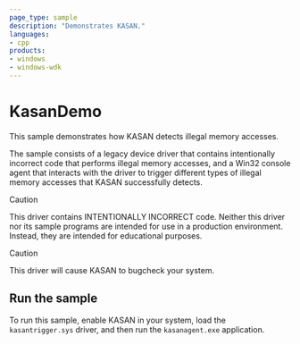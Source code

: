 ```yaml
---
page_type: sample
description: "Demonstrates KASAN."
languages:
- cpp
products:
- windows
- windows-wdk
---
```


# KasanDemo

This sample demonstrates how KASAN detects illegal memory accesses.

The sample consists of a legacy device driver that contains intentionally incorrect code that performs illegal memory accesses, and a Win32 console agent that interacts with the driver to trigger different types of illegal memory accesses that KASAN successfully detects.

> [!CAUTION]
> This driver contains INTENTIONALLY INCORRECT code. Neither this driver nor its sample programs are intended for use in a production environment. Instead, they are intended for educational purposes.

> [!CAUTION]
> This driver will cause KASAN to bugcheck your system.

## Run the sample

To run this sample, enable KASAN in your system, load the `kasantrigger.sys` driver, and then run the `kasanagent.exe` application.
